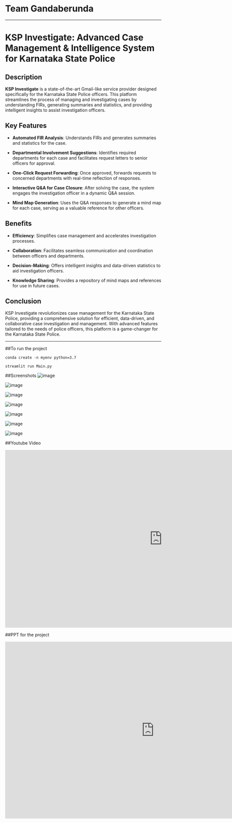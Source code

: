 # Team Gandaberunda
---

# KSP Investigate: Advanced Case Management & Intelligence System for Karnataka State Police

## Description

**KSP Investigate** is a state-of-the-art Gmail-like service provider designed specifically for the Karnataka State Police officers. This platform streamlines the process of managing and investigating cases by understanding FIRs, generating summaries and statistics, and providing intelligent insights to assist investigation officers.

## Key Features

- **Automated FIR Analysis**: Understands FIRs and generates summaries and statistics for the case.
  
- **Departmental Involvement Suggestions**: Identifies required departments for each case and facilitates request letters to senior officers for approval.

- **One-Click Request Forwarding**: Once approved, forwards requests to concerned departments with real-time reflection of responses.

- **Interactive Q&A for Case Closure**: After solving the case, the system engages the investigation officer in a dynamic Q&A session.

- **Mind Map Generation**: Uses the Q&A responses to generate a mind map for each case, serving as a valuable reference for other officers.

## Benefits

- **Efficiency**: Simplifies case management and accelerates investigation processes.
  
- **Collaboration**: Facilitates seamless communication and coordination between officers and departments.

- **Decision-Making**: Offers intelligent insights and data-driven statistics to aid investigation officers.

- **Knowledge Sharing**: Provides a repository of mind maps and references for use in future cases.

## Conclusion

KSP Investigate revolutionizes case management for the Karnataka State Police, providing a comprehensive solution for efficient, data-driven, and collaborative case investigation and management. With advanced features tailored to the needs of police officers, this platform is a game-changer for the Karnataka State Police.

---
##To run the project
```
conda create -n myenv python=3.7
```

```
streamlit run Main.py
```

##Screenshots
![image](https://github.com/TRHarsha/Gandaberunda/assets/63777708/a9fea361-95f9-49d4-a545-21b4dfc826b3)

![image](https://github.com/TRHarsha/Gandaberunda/assets/63777708/de788f75-a72a-4ccb-86f2-f1f63528bccf)

![image](https://github.com/TRHarsha/Gandaberunda/assets/63777708/3a7a62d8-1feb-44db-b2ad-e6d9b9b91978)

![image](https://github.com/TRHarsha/Gandaberunda/assets/63777708/39612c97-6782-44a4-9b7b-3f7b6f47dfb6)

![image](https://github.com/TRHarsha/Gandaberunda/assets/63777708/fce96be3-1323-4d63-9ed6-cc72f357ad16)

![image](https://github.com/TRHarsha/Gandaberunda/assets/63777708/99394063-e7d3-4c99-a27b-7608c16bfb84)

![image](https://github.com/TRHarsha/Gandaberunda/assets/63777708/9e0d7ad2-24e8-46dd-9425-605494beb213)

##Youtube Video
<iframe width="1011" height="572" src="https://www.youtube.com/embed/LWAaFTGsBCw" title="Predictive crime analysis - Team Gandaberunda | KSP DATATHON 2023 | HACK2SKILL" frameborder="0" allow="accelerometer; autoplay; clipboard-write; encrypted-media; gyroscope; picture-in-picture; web-share" referrerpolicy="strict-origin-when-cross-origin" allowfullscreen></iframe>

##PPT for the project
<iframe src="https://docs.google.com/presentation/d/e/2PACX-1vQXPJoOJCqwE2Hgn2djqR5snssdzvN90HJJ1qceRCLkma0MOdG3neH2uy8Yu5hSVKFoeKl9enXXfdmb/embed?start=true&loop=true&delayms=10000" frameborder="0" width="960" height="569" allowfullscreen="true" mozallowfullscreen="true" webkitallowfullscreen="true"></iframe>

